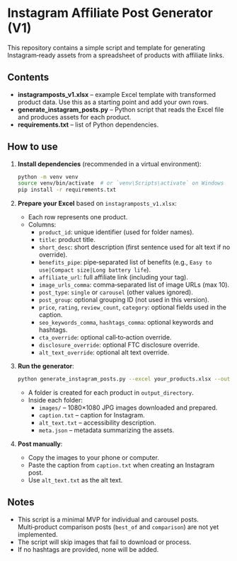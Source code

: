# Instagram Affiliate Post Generator (V1)

This repository contains a simple script and template for generating Instagram‑ready assets from a spreadsheet of products with affiliate links.

## Contents

- **instagramposts_v1.xlsx** – example Excel template with transformed product data. Use this as a starting point and add your own rows.
- **generate_instagram_posts.py** – Python script that reads the Excel file and produces assets for each product.
- **requirements.txt** – list of Python dependencies.

## How to use

1. **Install dependencies** (recommended in a virtual environment):
   ```bash
   python -m venv venv
   source venv/bin/activate  # or `venv\Scripts\activate` on Windows
   pip install -r requirements.txt
   ```

2. **Prepare your Excel** based on `instagramposts_v1.xlsx`:
   - Each row represents one product.
   - Columns:
     - `product_id`: unique identifier (used for folder names).
     - `title`: product title.
     - `short_desc`: short description (first sentence used for alt text if no override).
     - `benefits_pipe`: pipe‐separated list of benefits (e.g., `Easy to use|Compact size|Long battery life`).
     - `affiliate_url`: full affiliate link (including your tag).
     - `image_urls_comma`: comma‐separated list of image URLs (max 10).
     - `post_type`: `single` or `carousel` (other values ignored).
     - `post_group`: optional grouping ID (not used in this version).
     - `price`, `rating`, `review_count`, `category`: optional fields used in the caption.
     - `seo_keywords_comma`, `hashtags_comma`: optional keywords and hashtags.
     - `cta_override`: optional call‐to‐action override.
     - `disclosure_override`: optional FTC disclosure override.
     - `alt_text_override`: optional alt text override.

3. **Run the generator**:
   ```bash
   python generate_instagram_posts.py --excel your_products.xlsx --out output_directory
   ```
   - A folder is created for each product in `output_directory`.
   - Inside each folder:
     - `images/` – 1080×1080 JPG images downloaded and prepared.
     - `caption.txt` – caption for Instagram.
     - `alt_text.txt` – accessibility description.
     - `meta.json` – metadata summarizing the assets.

4. **Post manually**:
   - Copy the images to your phone or computer.
   - Paste the caption from `caption.txt` when creating an Instagram post.
   - Use `alt_text.txt` as the alt text.

## Notes

- This script is a minimal MVP for individual and carousel posts. Multi‑product comparison posts (`best_of` and `comparison`) are not yet implemented.
- The script will skip images that fail to download or process.
- If no hashtags are provided, none will be added.
